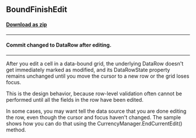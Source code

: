 ## BoundFinishEdit
#### [Download as zip](https://grapecity.github.io/DownGit/#/home?url=https://github.com/GrapeCity/ComponentOne-WinForms-Samples/tree/master/NetFramework\FlexGrid\VB\BoundFinishEdit)
____
#### Commit changed to DataRow after editing.
____
After you edit a cell in a data-bound grid, the underlying DataRow doesn't get immediately marked as modified,
and its DataRowState property remains unchanged until you move the cursor to a new row or the grid loses focus.

This is the design behavior, because row-level validation often cannot be performed until all the fields in the row have been edited.

In some cases, you may want tell the data source that you are done editing the row, even though the cursor and focus haven't changed.
The sample shows how you can do that using the CurrencyManager.EndCurrentEdit() method.
